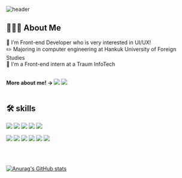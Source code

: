 <!--
**SeoYoung99/SeoYoung99** is a ✨ _special_ ✨ repository because its `README.md` (this file) appears on your GitHub profile.

Here are some ideas to get you started:

- 🔭 I’m currently working on ...
- 🌱 I’m currently learning ...
- 👯 I’m looking to collaborate on ...
- 🤔 I’m looking for help with ...
- 💬 Ask me about ...
- 📫 How to reach me: ...
- 😄 Pronouns: ...
- ⚡ Fun fact: ...
-->
![header](https://capsule-render.vercel.app/api?type=wave&animation=fadeIn&text=Hi!%20I'm%20Seoyoung&color=F0E3E6&height=150&fontSize=60&fontColor=798f8c)


👩🏻‍💻 About Me
----------
🤍 I'm Front-end Developer who is very interested in UI/UX! <br/>
✏️ Majoring in computer engineering at Hankuk University of Foreign Studies <br/>
💼 I'm a Front-end intern at a Traum InfoTech



<br/>
<b>
More about me! →
</b>  
<a href="https://senti-o-study.tistory.com/"><img src="https://img.shields.io/badge/Tistory-FE5196?style=flat&logo=Tistory&logoColor=white"/></a>
<a href="[https://www.notion.so/cc69d56b75e1450b86d78f99ff62909a](https://dune-harmonica-40e.notion.site/cc69d56b75e1450b86d78f99ff62909a)"><img src="https://img.shields.io/badge/Notion-000000?style=flat&logo=Notion&logoColor=white"/></a>

<br/>
<br/>

🛠 skills
----------
<img src="https://img.shields.io/badge/Next.js-000000?style=flat&logo=Next.js&logoColor=white"/>  <img src="https://img.shields.io/badge/TypeScript-3178C6?style=flat&logo=TypeScript&logoColor=white"/>  <img src="https://img.shields.io/badge/React-61DAFB?style=flat&logo=React&logoColor=white"/>  <img src="https://img.shields.io/badge/JavaScript-F7DF1E?style=flat&logo=Javascript&logoColor=white"/>  <img src="https://img.shields.io/badge/Redux-764ABC?style=flat&logo=Redux&logoColor=white"/>

<img src="https://img.shields.io/badge/CSS3-1572B6?style=flat&logo=CSS3&logoColor=white"/>  <img src="https://img.shields.io/badge/HTML5-E34F26?style=flat&logo=HTML5&logoColor=white"/>           <img src="https://img.shields.io/badge/Python-3776AB?style=flat&logo=Python&logoColor=white"/>  <img src="https://img.shields.io/badge/Kotlin-7F52FF?style=flat&logo=Kotlin&logoColor=white"/>  <img src="https://img.shields.io/badge/Figma-F24E1E?style=flat&logo=Figma&logoColor=white"/>  <img src="https://img.shields.io/badge/Git-F05032?style=flat&logo=Git&logoColor=white"/>  


<br/>
<br/>

[![Anurag's GitHub stats](https://github-readme-stats.vercel.app/api?username=SeoYoung99&theme=buefy)](https://github.com/anuraghazra/github-readme-stats)
